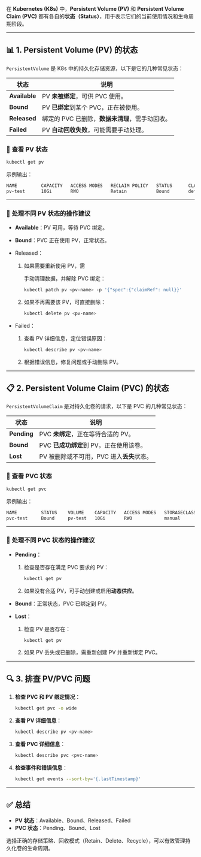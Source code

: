 在 **Kubernetes (K8s)** 中，**Persistent Volume (PV)** 和 **Persistent Volume Claim (PVC)** 都有各自的**状态（Status）**，用于表示它们的当前使用情况和生命周期阶段。

------

## 📊 **1. Persistent Volume (PV) 的状态**

`PersistentVolume` 是 K8s 中的持久化存储资源，以下是它的几种常见状态：

| **状态**      | **说明**                                        |
| ------------- | ----------------------------------------------- |
| **Available** | PV **未被绑定**，可供 PVC 使用。                |
| **Bound**     | PV **已绑定**到某个 PVC，正在被使用。           |
| **Released**  | 绑定的 PVC 已删除，**数据未清理**，需手动回收。 |
| **Failed**    | PV **自动回收失败**，可能需要手动处理。         |

### 📌 **查看 PV 状态**

```bash
kubectl get pv
```

示例输出：

```bash
NAME         CAPACITY   ACCESS MODES   RECLAIM POLICY   STATUS      CLAIM               STORAGECLASS   AGE
pv-test      10Gi       RWO            Retain           Bound       default/pvc-test    manual         5h
```

------

### 📌 **处理不同 PV 状态的操作建议**

- **Available**：PV 可用，等待 PVC 绑定。

- **Bound**：PVC 正在使用 PV，正常状态。

- Released：

  1. 如果需要重新使用 PV，需

     手动清理数据，并解除 PVC 绑定：

     ```bash
     kubectl patch pv <pv-name> -p '{"spec":{"claimRef": null}}'
     ```

  2. 如果不再需要该 PV，可直接删除：

     ```bash
     kubectl delete pv <pv-name>
     ```

- Failed：

  1. 查看 PV 详细信息，定位错误原因：

     ```bash
     kubectl describe pv <pv-name>
     ```

  2. 根据错误信息，修复问题或手动删除 PV。

------

## 📋 **2. Persistent Volume Claim (PVC) 的状态**

`PersistentVolumeClaim` 是对持久化卷的请求，以下是 PVC 的几种常见状态：

| **状态**    | **说明**                                  |
| ----------- | ----------------------------------------- |
| **Pending** | PVC **未绑定**，正在等待合适的 PV。       |
| **Bound**   | PVC **已成功绑定**到 PV，正在使用该卷。   |
| **Lost**    | PV 被删除或不可用，PVC 进入**丢失**状态。 |

### 📌 **查看 PVC 状态**

```bash
kubectl get pvc
```

示例输出：

```bash
NAME         STATUS    VOLUME    CAPACITY   ACCESS MODES   STORAGECLASS   AGE
pvc-test     Bound     pv-test   10Gi       RWO            manual         5h
```

------

### 📌 **处理不同 PVC 状态的操作建议**

- **Pending**：

  1. 检查是否存在满足 PVC 要求的 PV：

     ```bash
     kubectl get pv
     ```

  2. 如果没有合适 PV，可手动创建或启用**动态供应**。

- **Bound**：正常状态，PVC 已绑定到 PV。

- **Lost**：

  1. 检查 PV 是否存在：

     ```bash
     kubectl get pv
     ```

  2. 如果 PV 丢失或已删除，需重新创建 PV 并重新绑定 PVC。

------

## 🔍 **3. 排查 PV/PVC 问题**

1. **检查 PVC 和 PV 绑定情况**：

   ```bash
   kubectl get pvc -o wide
   ```

2. **查看 PV 详细信息**：

   ```bash
   kubectl describe pv <pv-name>
   ```

3. **查看 PVC 详细信息**：

   ```bash
   kubectl describe pvc <pvc-name>
   ```

4. **检查事件和错误信息**：

   ```bash
   kubectl get events --sort-by='{.lastTimestamp}'
   ```

------

## ✅ **总结**

- **PV 状态**：Available、Bound、Released、Failed
- **PVC 状态**：Pending、Bound、Lost

选择正确的存储策略、回收模式（Retain、Delete、Recycle），可以有效管理持久化卷的生命周期。